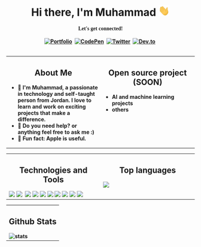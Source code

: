 <h1 align="center"><b>Hi there, I'm Muhammad <img src="https://raw.githubusercontent.com/ABSphreak/ABSphreak/master/gifs/Hi.gif" alt="Waving hand" width="30px"></h1>
<div align="center">
<div style="font-family: serif;">Let's get connected!</div>
<br/>
<a href="https://itfamily.tk/"><img src="https://img.shields.io/badge/DevSpace-f0f0f0?style=for-the-badge&logoColor=white" alt="Portfolio" /></a>&nbsp;
<a href="https://codepen.io/"><img src="https://img.shields.io/badge/Codepen-000000?style=for-the-badge&logo=codepen&logoColor=white" alt="CodePen" /></a>&nbsp;
<a href="https://twitter.com/"><img src="https://img.shields.io/badge/Twitter-1DA1F2?style=for-the-badge&logo=twitter&logoColor=white" alt="Twitter" /></a>&nbsp;
<a href="https://dev.to/nightmare1200"><img src="https://img.shields.io/badge/dev.to-0A0A0A?style=for-the-badge&logo=dev.to&logoColor=white" alt="Dev.to" /></a>&nbsp;
<!-- <a href=""><img src="https://img.shields.io/badge/Hashnode-2962FF?style=for-the-badge&logo=hashnode&logoColor=white" alt="Hashnode" /></a>&nbsp; -->
</div>  
  
<br />

<table>
<tr>
<td valign="top" width="50%">

  <h2 align="center">About Me</h2>  
  
- 🤵 I'm Muhammad, a passionate in technology and self-taught person from Jordan. I love to learn and work on exciting projects that make a difference.
- 💬 Do you need help? or anything feel free to ask me :)
- 🍎 Fun fact: Apple is useful.

</td>
<td valign="top" width="50%">

  <h2 align="center">Open source project (SOON)</h2>
  
  - AI and machine learning projects
  - others
  
</td>
</tr>
</table>

<table>
<tr>
<td valign="top" width="50%">

  <h2 align="center">Technologies and Tools</h2>
    
  <img src="https://img.shields.io/badge/-javascript-F7DF1E?&style=for-the-badge&logo=javascript&logoColor=black" />
  <img src="https://img.shields.io/badge/-ReactJS-grey?&style=for-the-badge&logo=react&logoColor=61DAFB" />
  <img scr="https://img.shields.io/badge/Next-black?style=for-the-badge&logo=next.js&logoColor=white" />
  <img src="https://img.shields.io/badge/HTML5-E34F26?style=for-the-badge&logo=html5&logoColor=white" />
  <img src="https://img.shields.io/badge/-css3-1572B6?&style=for-the-badge&logo=css3&logoColor=white" />
  <img src="https://img.shields.io/badge/Tailwind-38B2AC?style=for-the-badge&logo=tailwind-css&logoColor=white" />
  <img src="https://img.shields.io/badge/-VSCode-007ACC?&style=for-the-badge&logo=visual-studio-code&logoColor=white" />
  <img src="https://img.shields.io/badge/-Git-F05032?&style=for-the-badge&logo=git&logoColor=white" /> 
  <img src="https://img.shields.io/badge/github-%23121011.svg?style=for-the-badge&logo=github&logoColor=white" />
  <img src="https://img.shields.io/badge/Canva-%2300C4CC.svg?style=for-the-badge&logo=Canva&logoColor=white" />
  <img src="https://img.shields.io/badge/figma-%23F24E1E.svg?style=for-the-badge&logo=figma&logoColor=white" />
  
</td>
<td valign="top" width="50%">

  <h2 align="center">Top languages</h2>

  <!--[![Top Langs](https://github-readme-stats.vercel.app/api/top-langs/?username=nightmare1200&layout=compat&theme=radical)](https://github.com/nightmare1200/nightmare1200)
   -->
  
  <img src="https://github-readme-stats.vercel.app/api/top-langs/?username=nightmare1200&layout=compact&theme=radical" width="500" />
  
</td>
</tr>
</table>

<table style="width: 100%;">
<tr>
  
<td valign="top" width="100%">

  <h2 align="center">Github Stats</h2>
  
  <img src="https://github-readme-stats.vercel.app/api?username=nightmare1200&layout=compat&show_icons=true&theme=radical" width="1000" alt="stats" style="width: 100%;" />
  
<!--   [![Muhammad's Github stats](https://github-readme-stats.vercel.app/api?username=nightmare1200&layout=compat&show_icons=true&theme=radical)](https://github.com/nightmare1200/nightmare1200) -->
  
</td>
<!-- <td valign="top" width="50%">

  <h2 align="center"></h2> 
 
  
</td>-->
</tr>
  
</table>



